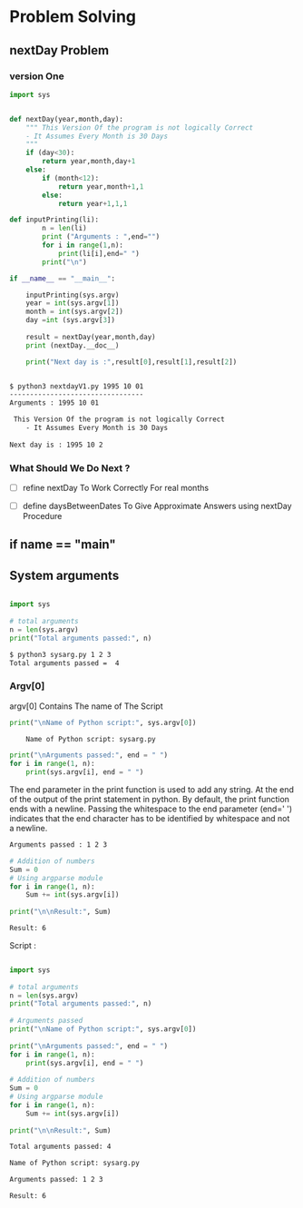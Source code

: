 
# Problem Solving 

## nextDay Problem 


### version One 

```python 
import sys


def nextDay(year,month,day):
    """ This Version Of the program is not logically Correct 
    - It Assumes Every Month is 30 Days 
    """
    if (day<30):
        return year,month,day+1
    else:
        if (month<12):
            return year,month+1,1
        else:
            return year+1,1,1

def inputPrinting(li):
        n = len(li)
        print ("Arguments : ",end="")
        for i in range(1,n):
            print(li[i],end=" ")
        print("\n")

if __name__ == "__main__":

    inputPrinting(sys.argv)
    year = int(sys.argv[1])
    month = int(sys.argv[2])
    day =int (sys.argv[3]) 
    
    result = nextDay(year,month,day)
    print (nextDay.__doc__)

    print("Next day is :",result[0],result[1],result[2])
```

```bash 

$ python3 nextdayV1.py 1995 10 01
---------------------------------
Arguments : 1995 10 01 

 This Version Of the program is not logically Correct 
    - It Assumes Every Month is 30 Days 
    
Next day is : 1995 10 2
```
### What Should We Do Next ? 

- [ ] refine nextDay To Work Correctly For real months
- [ ] define daysBetweenDates To Give Approximate Answers using nextDay Procedure 




## if __name__ == "__main__"


## System arguments 


```python 

import sys
 
# total arguments
n = len(sys.argv)
print("Total arguments passed:", n)

```
```bash 
$ python3 sysarg.py 1 2 3 
Total arguments passed =  4

```

### Argv[0]
argv[0] Contains The name of The Script 

```python 
print("\nName of Python script:", sys.argv[0])
```
```bash 
    Name of Python script: sysarg.py
```

```python 
print("\nArguments passed:", end = " ")
for i in range(1, n):
    print(sys.argv[i], end = " ")

```

The end parameter in the print function is used to add any string. At the end of the output of the print statement in python. By default, the print function ends with a newline. Passing the whitespace to the end parameter (end=' ') indicates that the end character has to be identified by whitespace and not a newline.

```bash 
Arguments passed : 1 2 3 
```

```python 
# Addition of numbers
Sum = 0
# Using argparse module
for i in range(1, n):
    Sum += int(sys.argv[i])
     
print("\n\nResult:", Sum)
```
```bash 
Result: 6
```

Script : 
```python 

import sys
 
# total arguments
n = len(sys.argv)
print("Total arguments passed:", n)
 
# Arguments passed
print("\nName of Python script:", sys.argv[0])
 
print("\nArguments passed:", end = " ")
for i in range(1, n):
    print(sys.argv[i], end = " ")
     
# Addition of numbers
Sum = 0
# Using argparse module
for i in range(1, n):
    Sum += int(sys.argv[i])
     
print("\n\nResult:", Sum)
```

```bash 
Total arguments passed: 4

Name of Python script: sysarg.py

Arguments passed: 1 2 3 

Result: 6
```

